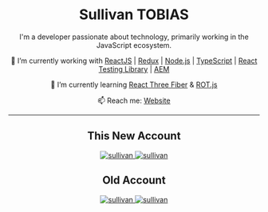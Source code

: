 <h1 align="center"> Sullivan TOBIAS </h1>

<p align="center">
  I'm a developer passionate about technology, primarily working in the JavaScript ecosystem.
</p>

<p align="center">
  🔭 I’m currently working with <a href="https://reactjs.org/">ReactJS</a> | <a href="https://redux.js.org/">Redux</a> | <a href="https://nodejs.org">Node.js</a> | <a href="https://www.typescriptlang.org">TypeScript</a> | <a href="https://testing-library.com">React Testing Library</a> | <a href="https://business.adobe.com/products/experience-manager/adobe-experience-manager.html">AEM</a>
</p>

<p align="center">
  🌱 I’m currently learning <a href="https://docs.pmnd.rs/react-three-fiber/getting-started/introduction">React Three Fiber</a> & <a href="https://ondras.github.io/rot.js/hp/">ROT.js</a>
</p>

<p align="center">
  📫 Reach me:
  <a href="https://sullytobias.github.io">Website</a>
</p>

---

<div align="center">
  <h2 align="center"> This New Account </h2>
  <a href="https://github.com/sullytobias">
    <img src="https://github-readme-stats.vercel.app/api/top-langs/?username=sullytobias&show_icons=true&icon_color=805AD5&text_color=718096&bg_color=ffffff00&hide_title=true&include_all_commits=true&count_private=true&hide_border=true" alt="sullivan" />
  </a>
  <a href="https://github.com/sullytobias">
    <img src="https://github-readme-stats.vercel.app/api?username=sullytobias&show_icons=true&icon_color=805AD5&text_color=718096&bg_color=ffffff00&hide_title=true&include_all_commits=true&count_private=true&hide_border=true" alt="sullivan" />
  </a>
</div>

<div align="center">
  <h2 align="center"> Old Account </h2>
  <a href="https://github.com/sullivantobias">
    <img src="https://github-readme-stats.vercel.app/api/top-langs/?username=sullivantobias&show_icons=true&icon_color=805AD5&text_color=718096&bg_color=ffffff00&hide_title=true&include_all_commits=true&count_private=true&hide_border=true" alt="sullivan" />
  </a>
  <a href="https://github.com/sullivantobias">
    <img src="https://github-readme-stats.vercel.app/api?username=sullivantobias&show_icons=true&icon_color=805AD5&text_color=718096&bg_color=ffffff00&hide_title=true&include_all_commits=true&count_private=true&hide_border=true" alt="sullivan" />
  </a>
</div>
